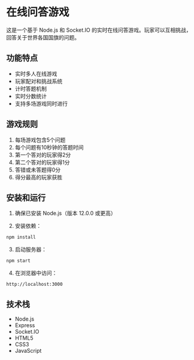 # 在线问答游戏

这是一个基于 Node.js 和 Socket.IO 的实时在线问答游戏。玩家可以互相挑战，回答关于世界各国国旗的问题。

## 功能特点

- 实时多人在线游戏
- 玩家配对和挑战系统
- 计时答题机制
- 实时分数统计
- 支持多场游戏同时进行

## 游戏规则

1. 每场游戏包含5个问题
2. 每个问题有10秒钟的答题时间
3. 第一个答对的玩家得2分
4. 第二个答对的玩家得1分
5. 答错或未答题得0分
6. 得分最高的玩家获胜

## 安装和运行

1. 确保已安装 Node.js（版本 12.0.0 或更高）

2. 安装依赖：
```bash
npm install
```

3. 启动服务器：
```bash
npm start
```

4. 在浏览器中访问：
```
http://localhost:3000
```

## 技术栈

- Node.js
- Express
- Socket.IO
- HTML5
- CSS3
- JavaScript 